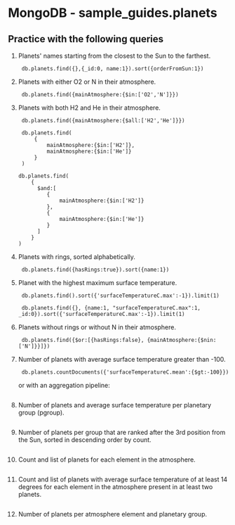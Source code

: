 # MongoDB - sample_guides.planets

## Practice with the following queries

1. Planets' names starting from the closest to the Sun to the farthest.

   ```mongodb
    db.planets.find({},{_id:0, name:1}).sort({orderFromSun:1})
   ```

2. Planets with either O2 or N in their atmosphere.

   ```mongodb
    db.planets.find({mainAtmosphere:{$in:['O2','N']}})
   ```

3. Planets with both H2 and He in their atmosphere.

   ```mongodb
    db.planets.find({mainAtmosphere:{$all:['H2','He']}})
   ```

   ```mongodb
    db.planets.find(
        {
            mainAtmosphere:{$in:['H2']},
            mainAtmosphere:{$in:['He']}
        }
    )
   ```

   ```mongodb
   db.planets.find(
       {
         $and:[
            {
                mainAtmosphere:{$in:['H2']}
            },
            {
                mainAtmosphere:{$in:['He']}
            }
         ]
       }
   )
   ```

4. Planets with rings, sorted alphabetically.

   ```mongodb
    db.planets.find({hasRings:true}).sort({name:1})
   ```

5. Planet with the highest maximum surface temperature.

   ```mongodb
    db.planets.find().sort({'surfaceTemperatureC.max':-1}).limit(1)
   ```

   ```mongodb
    db.planets.find({}, {name:1, "surfaceTemperatureC.max":1, _id:0}).sort({'surfaceTemperatureC.max':-1}).limit(1)
   ```

6. Planets without rings or without N in their atmosphere.

   ```mongodb
    db.planets.find({$or:[{hasRings:false}, {mainAtmosphere:{$nin:
   ['N']}}]})
   ```

7. Number of planets with average surface temperature greater than -100.

   ```mongodb
    db.planets.countDocuments({'surfaceTemperatureC.mean':{$gt:-100}})
   ```

   or with an aggregation pipeline:

   ```mongodb

   ```

8. Number of planets and average surface temperature per planetary group (pgroup).

   ```mongodb

   ```

9. Number of planets per group that are ranked after the 3rd position from the Sun, sorted in descending order by count.

   ```mongodb

   ```

10. Count and list of planets for each element in the atmosphere.

    ```mongodb

    ```

11. Count and list of planets with average surface temperature of at least 14 degrees for each element in the atmosphere present in at least two planets.

    ```mongodb

    ```

12. Number of planets per atmosphere element and planetary group.

    ```mongodb

    ```
